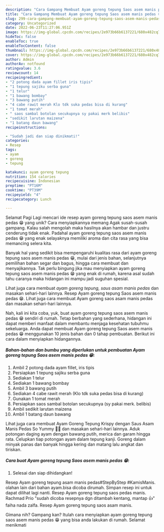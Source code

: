 ```yaml
---
description: "Cara Gampang Membuat Ayam goreng tepung Saos asem manis pedas 😁 yang Lezat, Mantap"
title: "Cara Gampang Membuat Ayam goreng tepung Saos asem manis pedas 😁 yang Lezat, Mantap"
slug: 299-cara-gampang-membuat-ayam-goreng-tepung-saos-asem-manis-pedas-yang-lezat-mantap
category: Uncategorized
date: 2022-06-23T11:27:06.951Z
image: https://img-global.cpcdn.com/recipes/2e973b66b6137221/680x482cq70/ayam-goreng-tepung-saos-asem-manis-pedas-foto-resep-utama.jpg
hideToc: false
enableToc: true
enableTocContent: false
thumbnail: https://img-global.cpcdn.com/recipes/2e973b66b6137221/680x482cq70/ayam-goreng-tepung-saos-asem-manis-pedas-foto-resep-utama.jpg
cover: https://img-global.cpcdn.com/recipes/2e973b66b6137221/680x482cq70/ayam-goreng-tepung-saos-asem-manis-pedas-foto-resep-utama.jpg
author: Admin
authorAv: notfound
ratingvalue: 3.6
reviewcount: 14
recipeingredient:
- "2 potong dada ayam fillet iris tipis"
- "1 tepung sajiku serba guna"
- "1 telur"
- "1 bawang bombay"
- "3 bawang putih"
- "4 cabe rawit merah Klo tdk suka pedas bisa di kurang"
- "1 tomat merah"
- " saos sambal botolan secukupnya sy pakai merk belibis"
- "sedikit larutan maizena"
- "1 batang daun bawang"
recipeinstructions:

- "Sudah jadi dan siap dinikmati!"
categories:
- Resep
tags:
- ayam
- goreng
- tepung

katakunci: ayam goreng tepung 
nutrition: 154 calories
recipecuisine: Indonesian
preptime: "PT16M"
cooktime: "PT39M"
recipeyield: "4"
recipecategory: Lunch

---
```



Selamat Pagi Lagi mencari ide resep ayam goreng tepung saos asem manis pedas 😁 yang unik? Cara menyiapkannya memang Agak susah-susah gampang. Kalau salah mengolah maka hasilnya akan hambar dan justru cenderung tidak enak. Padahal ayam goreng tepung saos asem manis pedas 😁 yang enak selayaknya memiliki aroma dan cita rasa yang bisa memancing selera kita.


Banyak hal yang sedikit bisa mempengaruhi kualitas rasa dari ayam goreng tepung saos asem manis pedas 😁, mulai dari jenis bahan, selanjutnya pemilihan bahan segar dan bagus, hingga cara membuat dan menyajikannya. Tak perlu bingung jika mau menyiapkan ayam goreng tepung saos asem manis pedas 😁 yang enak di rumah, karena asal sudah tahu caranya maka hidangan ini mampu jadi suguhan spesial.

Lihat juga cara membuat *ayam goreng tepung, saus asam manis pedas* dan masakan sehari-hari lainnya. Resep Ayam goreng tepung Saos asem manis pedas 😁. Lihat juga cara membuat Ayam goreng saos asam manis pedas dan masakan sehari-hari lainnya.


Nah, kali ini kita coba, yuk, buat ayam goreng tepung saos asem manis pedas 😁 sendiri di rumah. Tetap berbahan yang sederhana, hidangan ini dapat memberi manfaat dalam membantu menjaga kesehatan tubuhmu sekeluarga. Anda dapat membuat Ayam goreng tepung Saos asem manis pedas 😁 menggunakan 10 jenis bahan dan 0 tahap pembuatan. Berikut ini cara dalam menyiapkan hidangannya.

<!--inarticleads1-->

##### Bahan-bahan dan bumbu yang diperlukan untuk pembuatan Ayam goreng tepung Saos asem manis pedas 😁:

1. Ambil 2 potong dada ayam fillet, iris tipis
1. Persiapkan 1 tepung sajiku serba guna
1. Sediakan 1 telur
1. Sediakan 1 bawang bombay
1. Ambil 3 bawang putih
1. Sediakan 4 cabe rawit merah (Klo tdk suka pedas bisa di kurang)
1. Gunakan 1 tomat merah
1. Persiapkan  saos sambal botolan secukupnya (sy pakai merk. belibis)
1. Ambil sedikit larutan maizena
1. Ambil 1 batang daun bawang


Lihat juga cara membuat Ayam Goreng Tepung Krispy dengan Saus Asam Manis Pedas So Yummy 🤤🤤 dan masakan sehari-hari lainnya. Aduk potongan daging ayam dengan bawang putih, merica dan garam hingga rata. Celupkan tiap potongan ayam dalam tepung kanji. Goreng dalam minyak panas dan banyak hingga kering dan matang lalu angkat dan tiriskan. 

<!--inarticleads2-->

##### Cara buat Ayam goreng tepung Saos asem manis pedas 😁:


1. Selesai dan siap dihidangkan!

Resep Ayam goreng tepung asam manis pedas#StepByStep #KamisManis. olahan lain dari bahan ayam.bisa dicoba dirumah. Simpan resep ini untuk dapat dilihat lagi nanti. Resep Ayam goreng tepung saos pedas manis. Rachmad Prio &#34;sudah dicoba resepnya dgn ditambah kentang, mantap 👍&#34; faiha nada zalfa. Resep Ayam goreng tepung saos asam manis. 

Gimana nih? Gampang kan? Itulah cara menyiapkan ayam goreng tepung saos asem manis pedas 😁 yang bisa anda lakukan di rumah. Selamat menikmati

